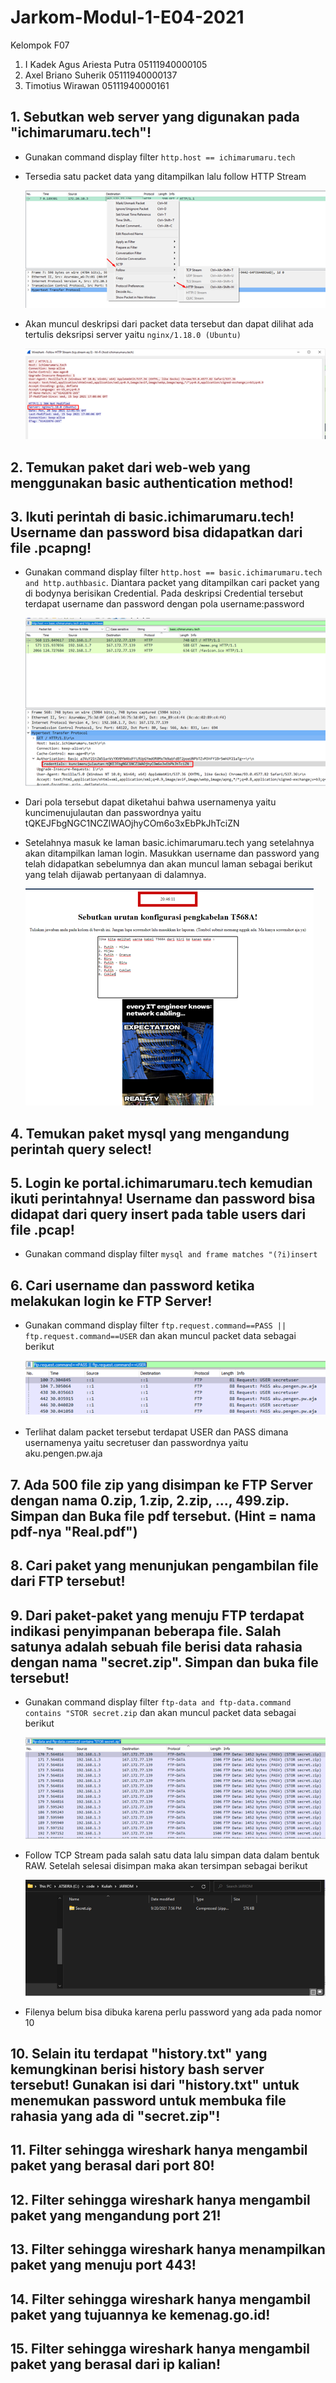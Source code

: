 # Jarkom-Modul-1-E04-2021

Kelompok F07
1. I Kadek Agus Ariesta Putra 05111940000105
2. Axel Briano Suherik 05111940000137
3. Timotius Wirawan 05111940000161

## 1. Sebutkan web server yang digunakan pada "ichimarumaru.tech"!
- Gunakan command display filter `http.host == ichimarumaru.tech`
- Tersedia satu packet data yang ditampilkan lalu follow HTTP Stream

    ![image](img/no_1_1.png)
- Akan muncul deskripsi dari packet data tersebut dan dapat dilihat ada tertulis deksripsi server yaitu `nginx/1.18.0 (Ubuntu)`
    
    ![image](img/no_1_2.png)

## 2. Temukan paket dari web-web yang menggunakan basic authentication method!


## 3. Ikuti perintah di basic.ichimarumaru.tech! Username dan password bisa didapatkan dari file .pcapng!
- Gunakan command display filter `http.host == basic.ichimarumaru.tech and http.authbasic`. Diantara packet yang ditampilkan cari packet yang di bodynya berisikan Credential. Pada deskripsi Credential tersebut terdapat username dan password dengan pola username:password

    ![image](img/no_3_1.png)
- Dari pola tersebut dapat diketahui bahwa usernamenya yaitu kuncimenujulautan dan passwordnya yaitu tQKEJFbgNGC1NCZlWAOjhyCOm6o3xEbPkJhTciZN
- Setelahnya masuk ke laman basic.ichimarumaru.tech yang setelahnya akan ditampilkan laman login. Masukkan username dan password yang telah didapatkan sebelumnya dan akan muncul laman sebagai berikut yang telah dijawab pertanyaan di dalamnya.

    ![image](img/no_3_2.png)

## 4. Temukan paket mysql yang mengandung perintah query select!


## 5. Login ke portal.ichimarumaru.tech kemudian ikuti perintahnya! Username dan password bisa didapat dari query insert pada table users dari file .pcap!
- Gunakan command display filter `mysql and frame matches "(?i)insert`

## 6. Cari username dan password ketika melakukan login ke FTP Server!
- Gunakan command display filter `ftp.request.command==PASS || ftp.request.command==USER` dan akan muncul packet data sebagai berikut

    ![image](img/no_6.png)
- Terlihat dalam packet tersebut terdapat USER dan PASS dimana usernamenya yaitu secretuser dan passwordnya yaitu aku.pengen.pw.aja

## 7. Ada 500 file zip yang disimpan ke FTP Server dengan nama 0.zip, 1.zip, 2.zip, ..., 499.zip. Simpan dan Buka file pdf tersebut. (Hint = nama pdf-nya "Real.pdf")


## 8. Cari paket yang menunjukan pengambilan file dari FTP tersebut!


## 9. Dari paket-paket yang menuju FTP terdapat indikasi penyimpanan beberapa file. Salah satunya adalah sebuah file berisi data rahasia dengan nama "secret.zip". Simpan dan buka file tersebut!
- Gunakan command display filter `ftp-data and ftp-data.command contains "STOR secret.zip` dan akan muncul packet data sebagai berikut

    ![image](img/no_9_1.png)
- Follow TCP Stream pada salah satu data lalu simpan data dalam bentuk RAW. Setelah selesai disimpan maka akan tersimpan sebagai berikut

    ![image](img/no_9_2.png)
- Filenya belum bisa dibuka karena perlu password yang ada pada nomor 10

## 10. Selain itu terdapat "history.txt" yang kemungkinan berisi history bash server tersebut! Gunakan isi dari "history.txt" untuk menemukan password untuk membuka file rahasia yang ada di "secret.zip"!


## 11. Filter sehingga wireshark hanya mengambil paket yang berasal dari port 80!


## 12. Filter sehingga wireshark hanya mengambil paket yang mengandung port 21!


## 13. Filter sehingga wireshark hanya menampilkan paket yang menuju port 443!


## 14. Filter sehingga wireshark hanya mengambil paket yang tujuannya ke kemenag.go.id!


## 15. Filter sehingga wireshark hanya mengambil paket yang berasal dari ip kalian!
